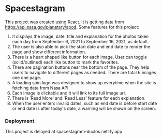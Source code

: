 # Spacestagram

This project was created using React. It is getting data from https://api.nasa.gov/planetary/apod. 
Some features for this project:
1. It displays the image, date, title and explanation for the photos taken each day from September 6, 2021 to September 16, 2021, as default.
2. The user is also able to pick the start date and end date to render the page and show different information.
3. There is a heart shaped like button for each image. User can toggle (solid/outlined) each like button to mark the favorites. 
4. There are pagination buttons near the bottom of the page. They help users to navigate to different pages as needed. There are total 6 images one one page.
5. A loading spin logo was designed to show up everytime when the site is fetching data from Nasa API. 
6. Each image is clickable and it will link to its full image url. 
7. There is 'Read More' and 'Read Less' feature for each explanation. 
8. When the user enters invalid dates, such as end date is before start date or end date is after today's date, a warning will be shown on the screen. 

### Deployment
This project is deloyed at spacestagram-duclos.netlify.app



